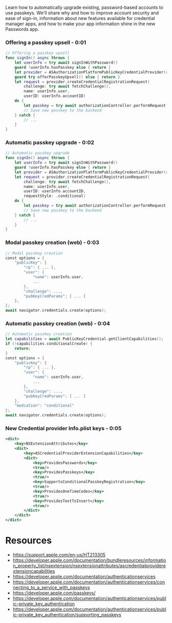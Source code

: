 Learn how to automatically upgrade existing, password-based accounts to use passkeys. We'll share why and how to improve account security and ease of sign-in, information about new features available for credential manager apps, and how to make your app information shine in the new Passwords app.
### Offering a passkey upsell - 0:01
```swift
// Offering a passkey upsell
func signIn() async throws {
    let userInfo = try await signInWithPassword()
    guard !userInfo.hasPasskey else { return }
    let provider = ASAuthorizationPlatformPublicKeyCredentialProvider(relyingPartyIdentifier: "example.com")
    guard try offerPasskeyUpsell() else { return }
    let request = provider.createCredentialRegistrationRequest(
        challenge: try await fetchChallenge(),
        name: userInfo.user,
        userID: userInfo.accountID)
    do {
        let passkey = try await authorizationController.performRequest(request)
        // Save new passkey to the backend
    } catch {
        // ...
    }
}
```

### Automatic passkey upgrade - 0:02
```swift
// Automatic passkey upgrade
func signIn() async throws {
    let userInfo = try await signInWithPassword()
    guard !userInfo.hasPasskey else { return }
    let provider = ASAuthorizationPlatformPublicKeyCredentialProvider(relyingPartyIdentifier: "example.com")
    let request = provider.createCredentialRegistrationRequest(
        challenge: try await fetchChallenge(),
        name: userInfo.user,
        userID: userInfo.accountID,
        requestStyle: .conditional)
    do {
        let passkey = try await authorizationController.performRequest(request)
        // Save new passkey to the backend
    } catch {
        // ...
    }
}
```

### Modal passkey creation (web) - 0:03
```swift
// Modal passkey creation
const options = {
    "publicKey": {
        "rp": { ... },
        "user": {
            "name": userInfo.user,
            ...
        },
        "challenge": ...,
        "pubKeyCredParams": [ ... ]
    },
};
await navigator.credentials.create(options);
```

### Automatic passkey creation (web) - 0:04
```swift
// Automatic passkey creation
let capabilities = await PublicKeyCredential.getClientCapabilities();
if (!capabilities.conditionalCreate) {
    return;
}
const options = {
    "publicKey": {
        "rp": { ... },
        "user": {
            "name": userInfo.user,
            ...
        },
        "challenge": ...,
        "pubKeyCredParams": [ ... ]
    },
    "mediation": "conditional"
};
await navigator.credentials.create(options);
```

### New Credential provider Info.plist keys - 0:05
```xml
<dict>
    <key>NSExtensionAttributes</key>
    <dict>
        <key>ASCredentialProviderExtensionCapabilities</key>
        <dict>
            <key>ProvidesPasswords</key>
            <true/>
            <key>ProvidesPasskeys</key>
            <true/>
            <key>SupportsConditionalPasskeyRegistration</key>
            <true/>
            <key>ProvidesOneTimeCodes</key>
            <true/>
            <key>ProvidesTextToInsert</key>
            <true/>
        </dict>
    </dict>
</dict>
```
# Resources
* https://support.apple.com/en-us/HT213305
* https://developer.apple.com/documentation/bundleresources/information_property_list/nsextension/nsextensionattributes/ascredentialproviderextensioncapabilities
* https://developer.apple.com/documentation/authenticationservices
* https://developer.apple.com/documentation/authenticationservices/connecting_to_a_service_with_passkeys
* https://developer.apple.com/passkeys/
* https://developer.apple.com/documentation/authenticationservices/public-private_key_authentication
* https://developer.apple.com/documentation/authenticationservices/public-private_key_authentication/supporting_passkeys
